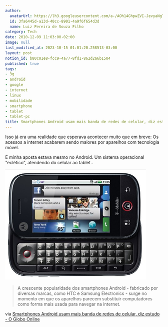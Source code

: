 ```yaml
---
author:
  avatarUrl: https://lh3.googleusercontent.com/a-/AOh14GhpwZVI-JevyaNgTdlrOT6YN20cI6V9Kxtq38Ij8AQ=s100
  id: 3fa6445d-a13d-40cc-8901-4a9f6f654d3d
  name: Luiz Pereira de Souza Filho
category: Tech
date: 2010-12-09 11:03:00-02:00
image: null
last_modified_at: 2023-10-15 01:01:20.258513-03:00
layout: post
notion_id: b80c01e8-fcc9-4a77-8fd1-862d2a6b1504
published: true
tags:
- 3g
- android
- google
- internet
- linux
- mobilidade
- smartphone
- tablet
- tablet-pc
title: Smartphones Android usam mais banda de redes de celular, diz estudo
---
```


Isso já era uma realidade que esperava acontecer muito que em breve: Os acessos a internet acabarem sendo maiores por aparelhos com tecnologia móvel.

E minha aposta estava mesmo no Android. Um sistema operacional "eclético", atendendo do celular ao tablet..

![Smartphone](/wp-content/uploads/2010/12/1252606639294_581.jpg)

> A crescente popularidade dos smartphones Android - fabricado por diversas marcas, como HTC e Samsung Electronics - surge no momento em que os aparelhos parecem substituir computadores como forma mais usada para navegar na internet.

via [Smartphones Android usam mais banda de redes de celular, diz estudo - O Globo Online](https://oglobo.globo.com/economia/smartphones-android-usam-mais-banda-de-redes-de-celular-diz-estudo-2913431)

